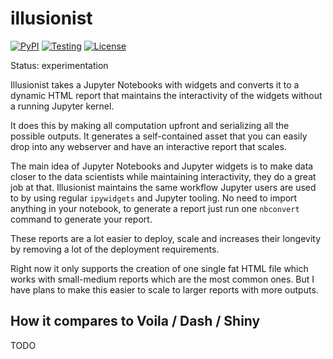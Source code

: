 # illusionist

[![PyPI](https://badge.fury.io/py/illusionist.svg)](https://pypi.org/project/illusionist/)
[![Testing](https://github.com/danielfrg/illusionist/workflows/test/badge.svg)](https://github.com/danielfrg/illusionist/actions)
[![License](http://img.shields.io/:license-Apache%202-blue.svg)](https://github.com/danielfrg/illusionist/blob/master/LICENSE.txt)

Status: experimentation

Illusionist takes a Jupyter Notebooks with widgets and converts it to a
dynamic HTML report that maintains the interactivity of the widgets without a
running Jupyter kernel.

It does this by making all computation upfront and serializing all the possible outputs.
It generates a self-contained asset that you can easily drop into any webserver
and have an interactive report that scales.

The main idea of Jupyter Notebooks and Jupyter widgets is to make data closer
to the data scientists while maintaining interactivity, they do a great job at that.
Illusionist maintains the same workflow Jupyter users are used to by using
regular `ipywidgets` and Jupyter tooling.
No need to import anything in your notebook, to generate a report
just run one `nbconvert` command to generate your report.

These reports are a lot easier to deploy, scale and increases their longevity by
removing a lot of the deployment requirements.

Right now it only supports the creation of one single fat HTML file which works
with small-medium reports which are the most common ones. But I have
plans to make this easier to scale to larger reports with more outputs.

## How it compares to Voila / Dash / Shiny

TODO
